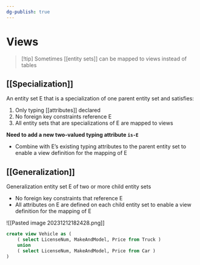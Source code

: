 ```yaml
---
dg-publish: true
---
```

# Views

> [!tip] Sometimes [[entity sets]] can be mapped to views instead of tables

## [[Specialization]]
An entity set E that is a specialization of one parent entity set and satisfies:
1. Only typing [[attributes]] declared
2. No foreign key constraints reference E
3. All entity sets that are specializations of E are mapped to views

**Need to add a new two-valued typing attribute `is-E`**
* Combine with E’s existing typing attributes to the parent entity set to enable a view definition for the mapping of E

## [[Generalization]]
Generalization entity set E of two or more child entity sets
* No foreign key constraints that reference E
* All attributes on E are defined on each child entity set to enable a view definition for the mapping of E

![[Pasted image 20231212182428.png]]
```sql
create view Vehicle as (
	( select LicenseNum, MakeAndModel, Price from Truck )
	union
	( select LicenseNum, MakeAndModel, Price from Car )
)
```
